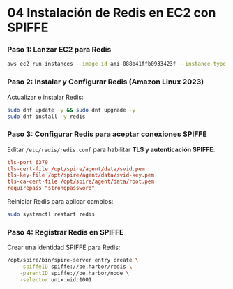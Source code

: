 # **04 Instalación de Redis en EC2 con SPIFFE**

### **Paso 1: Lanzar EC2 para Redis**

```sh
aws ec2 run-instances --image-id ami-088b41ffb0933423f --instance-type t3.medium --subnet-id <SubnetId> --security-group-ids <SecurityGroupId> --key-name my-key --tag-specifications 'ResourceType=instance,Tags=[{Key=Name,Value=RedisServer}]' --user-data file://ssm-script.sh
```

### **Paso 2: Instalar y Configurar Redis (Amazon Linux 2023)**

Actualizar e instalar Redis:

```sh
sudo dnf update -y && sudo dnf upgrade -y
sudo dnf install -y redis
```

### **Paso 3: Configurar Redis para aceptar conexiones SPIFFE**

Editar `/etc/redis/redis.conf` para habilitar **TLS y autenticación SPIFFE**:

```conf
tls-port 6379
tls-cert-file /opt/spire/agent/data/svid.pem
tls-key-file /opt/spire/agent/data/svid-key.pem
tls-ca-cert-file /opt/spire/agent/data/root.pem
requirepass "strongpassword"
```

Reiniciar Redis para aplicar cambios:

```sh
sudo systemctl restart redis
```

### **Paso 4: Registrar Redis en SPIFFE**

Crear una identidad SPIFFE para Redis:

```sh
/opt/spire/bin/spire-server entry create \
    -spiffeID spiffe://be.harbor/redis \
    -parentID spiffe://be.harbor/node \
    -selector unix:uid:1001
```
